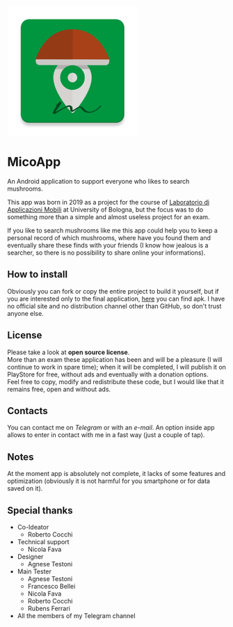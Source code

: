 <img src="micoapp/src/main/ic_launcher-web.png" width="300" height="300">

# MicoApp
An Android application to support everyone who likes to search mushrooms.

This app was born in 2019 as a project for the course of 
[Laboratorio di Applicazioni Mobili](https://www.unibo.it/it/didattica/insegnamenti/insegnamento/2018/367016) 
at University of Bologna, but the focus was to do something more than a simple and almost useless project for an exam.

If you like to search mushrooms like me this app could help you to keep a personal record of 
which mushrooms, where have you found them and eventually share these finds with your friends 
(I know how jealous is a searcher, so there is no possibility to share online your informations).

## How to install
Obviously you can fork or copy the entire project to build it yourself, but if you are interested
only to the final application, [here](MicoApp_1.0.0(33).apk) you can find apk. 
I have no official site and no distribution channel other than GitHub, so don't trust anyone else.

## License
Please take a look at **open source license**.  
More than an exam these application has been and will be a pleasure (I will continue to work in spare time);
when it will be completed, I will publish it on PlayStore for free,
without ads and eventually with a donation options.  
Feel free to copy, modify and redistribute these code, but I would like that it remains free, open and without ads.

## Contacts
You can contact me on *Telegram* or with an *e-mail*. 
An option inside app allows to enter in contact with me in a fast way (just a couple of tap).

## Notes
At the moment app is absolutely not complete, it lacks of some features and optimization (obviously it 
is not harmful for you smartphone or for data saved on it).

## Special thanks
- Co-Ideator
  - Roberto Cocchi
- Technical support
  - Nicola Fava
- Designer
  - Agnese Testoni
- Main Tester
  - Agnese Testoni
  - Francesco Bellei
  - Nicola Fava
  - Roberto Cocchi
  - Rubens Ferrari
- All the members of my Telegram channel
